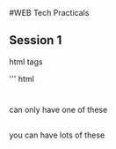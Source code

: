 #WEB Tech Practicals

## Session 1
html tags

''' html
<p> </p>
<h1> </h1> can only have one of these
<h2> </h2> you can have lots of these
